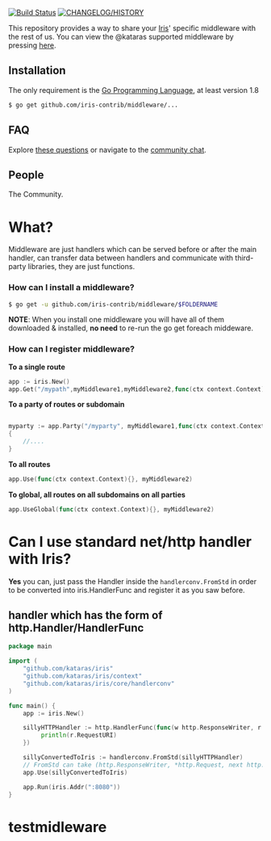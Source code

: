 <a href="https://travis-ci.org/iris-contrib/middleware"><img src="https://img.shields.io/travis/iris-contrib/middleware.svg?style=flat-square" alt="Build Status"></a>
<a href="https://github.com/kataras/iris/blob/master/HISTORY.md"><img src="https://img.shields.io/badge/release-v7%20-blue.svg?style=flat-square" alt="CHANGELOG/HISTORY"></a>


This repository provides a way to share your [Iris](https://github.com/kataras/iris)' specific middleware with the rest of us. You can view the @kataras supported middleware by pressing [here](https://github.com/kataras/iris/tree/master/middleware).


Installation
------------
The only requirement is the [Go Programming Language](https://golang.org/dl), at least version 1.8

```bash
$ go get github.com/iris-contrib/middleware/...
```


FAQ
------------
Explore [these questions](https://github.com/iris-contrib/middleware/issues) or navigate to the [community chat][Chat].


People
------------
The Community.



[Travis Widget]: https://img.shields.io/travis/iris-contrib/middleware.svg?style=flat-square
[Travis]: http://travis-ci.org/iris-contrib/middleware
[Release Widget]: https://img.shields.io/badge/release-v7-blue.svg?style=flat-square
[Release]: https://github.com/iris-contrib/adaptors/releases
[Chat Widget]: https://img.shields.io/badge/community-chat-00BCD4.svg?style=flat-square
[Chat]: https://kataras.rocket.chat/channel/iris


# What?

Middleware are just handlers which can be served before or after the main handler, can transfer data between handlers and communicate with third-party libraries, they are just functions.

### How can I install a middleware?

```sh
$ go get -u github.com/iris-contrib/middleware/$FOLDERNAME
```

**NOTE**: When you install one middleware you will have all of them downloaded & installed, **no need** to re-run the go get foreach middeware.

### How can I register middleware?


**To a single route**
```go
app := iris.New()
app.Get("/mypath",myMiddleware1,myMiddleware2,func(ctx context.Context){}, func(ctx context.Context){},myMiddleware5,myMainHandlerLast)
```

**To a party of routes or subdomain**
```go

myparty := app.Party("/myparty", myMiddleware1,func(ctx context.Context){},myMiddleware3)
{
	//....
}

```

**To all routes**
```go
app.Use(func(ctx context.Context){}, myMiddleware2)
```

**To global, all routes on all subdomains on all parties**
```go
app.UseGlobal(func(ctx context.Context){}, myMiddleware2)
```


# Can I use standard net/http handler with Iris?

**Yes** you can, just pass the Handler inside the `handlerconv.FromStd` in order to be converted into iris.HandlerFunc and register it as you saw before.

## handler which has the form of http.Handler/HandlerFunc

```go
package main

import (
	"github.com/kataras/iris"
	"github.com/kataras/iris/context"
	"github.com/kataras/iris/core/handlerconv"
)

func main() {
	app := iris.New()

	sillyHTTPHandler := http.HandlerFunc(func(w http.ResponseWriter, r *http.Request){
	     println(r.RequestURI)
	})

	sillyConvertedToIris := handlerconv.FromStd(sillyHTTPHandler)
	// FromStd can take (http.ResponseWriter, *http.Request, next http.Handler) too!
	app.Use(sillyConvertedToIris)

	app.Run(iris.Addr(":8080"))
}

```
# testmidleware
